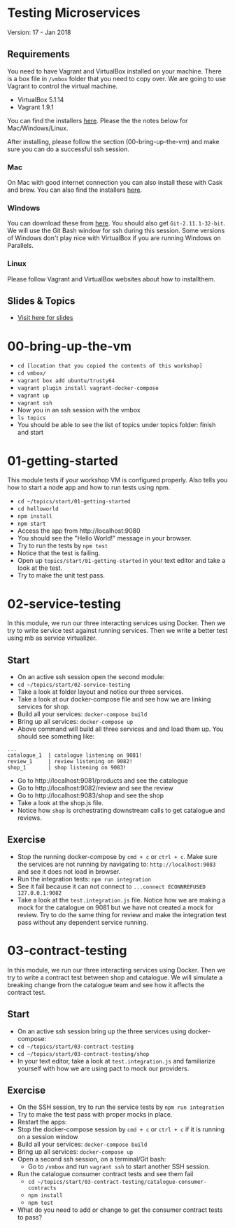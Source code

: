 Testing Microservices
=====================

Version: 17 - Jan 2018

Requirements
------------
You need to have Vagrant and VirtualBox installed on your machine. There is a box
file in `/vmbox` folder that you need to copy over. We are going to
use Vagrant to control the virtual machine.

* VirtualBox 5.1.14
* Vagrant 1.9.1

You can find the installers [here](https://goo.gl/jVXR3e). Please the the
notes below for Mac/Windows/Linux.

After installing, please follow the section (00-bring-up-the-vm) and make sure you can do a successful ssh session.

### Mac
On Mac with good internet connection you can also install these with
Cask and brew. You can also find the installers [here](https://goo.gl/jVXR3e).

### Windows
You can download these from [here](https://goo.gl/jVXR3e).
You should also get `Git-2.11.1-32-bit`. We will use the Git Bash window for ssh during this session.
Some versions of Windows don't play nice with VirtualBox if you are running Windows on Parallels.

### Linux
Please follow Vagrant and VirtualBox websites about how to installthem.

Slides & Topics
---------------
* [Visit here for slides](https://goo.gl/pJSFKz)

00-bring-up-the-vm
==================

* `cd [location that you copied the contents of this workshop]`
* `cd vmbox/`
* `vagrant box add ubuntu/trusty64`
* `vagrant plugin install vagrant-docker-compose`
* `vagrant up`
* `vagrant ssh`
* Now you in an ssh session with the vmbox
* `ls topics`
* You should be able to see the list of topics under topics folder:
  finish and start


01-getting-started
==================

This module tests if your workshop VM is configured properly. Also tells
you how to start a node app and how to run tests using npm.

* `cd ~/topics/start/01-getting-started`
* `cd helloworld`
* `npm install`
* `npm start`
* Access the app from http://localhost:9080
* You should see the "Hello World!" message in your browser.
* Try to run the tests by `npm test`
* Notice that the test is failing.
* Open up `topics/start/01-getting-started` in your text editor and take
  a look at the test.
* Try to make the unit test pass.

02-service-testing
==================

In this module, we run our three interacting services using Docker. Then
we try to write service test against running services. Then we write a
better test using mb as service virtualizer.

Start
-----

* On an active ssh session open the second module:
* `cd ~/topics/start/02-service-testing`
* Take a look at folder layout and notice our three services.
* Take a look at our docker-compose file and see how we are linking
  services for shop.
* Build all your services: `docker-compose build`
* Bring up all services: `docker-compose up`
* Above command will build all three services and and load them up. You
  should see something like:

```
...
catalogue_1  | catalogue listening on 9081!
review_1     | review listening on 9082!
shop_1       | shop listening on 9083!
```

* Go to http://localhost:9081/products and see the catalogue
* Go to http://localhost:9082/review and see the review
* Go to http://localhost:9083/shop and see the shop
* Take a look at the shop.js file.
* Notice how `shop` is orchestrating downstream calls to get catalogue and reviews.


Exercise
--------
* Stop the running docker-compose by `cmd + c` or `ctrl + c`. Make sure the services
  are not running by navigating to: `http://localhost:9083` and see
it does not load in browser.
* Run the integration tests: `npm run integration`
* See it fail because it can not connect to `...connect ECONNREFUSED 127.0.0.1:9082`
* Take a look at the `test.integration.js` file. Notice how we are
  making a mock for the catalogue on 9081 but we have not created a mock
for review. Try to do the same thing for review and make the integration
test pass without any dependent service running.


03-contract-testing
===================

In this module, we run our three interacting services using Docker. Then
we try to write a contract test between shop and catalogue. We will
simulate a breaking change from the catalogue team and see how it
affects the contract test.

Start
-----
* On an active ssh session bring up the three services using docker-compose:
* `cd ~/topics/start/03-contract-testing`
* `cd ~/topics/start/03-contract-testing/shop`
* In your text editor, take a look at `test.integration.js` and familiarize yourself with how we are using pact to mock our providers.

Exercise
--------
* On the SSH session, try to run the service tests by `npm run integration`
* Try to make the test pass with proper mocks in place.
* Restart the apps:
* Stop the docker-compose session by `cmd + c` or `ctrl + c` if it is running on a session window
* Build all your services: `docker-compose build`
* Bring up all services: `docker-compose up`
* Open a second ssh session, on a terminal/Git bash:
  * Go to `/vmbox` and run `vagrant ssh` to start another SSH session.
* Run the catalogue consumer contract tests and see them fail
  * `cd ~/topics/start/03-contract-testing/catalogue-consumer-contracts`
  * `npm install`
  * `npm test`
* What do you need to add or change to get the consumer contract tests to pass?
